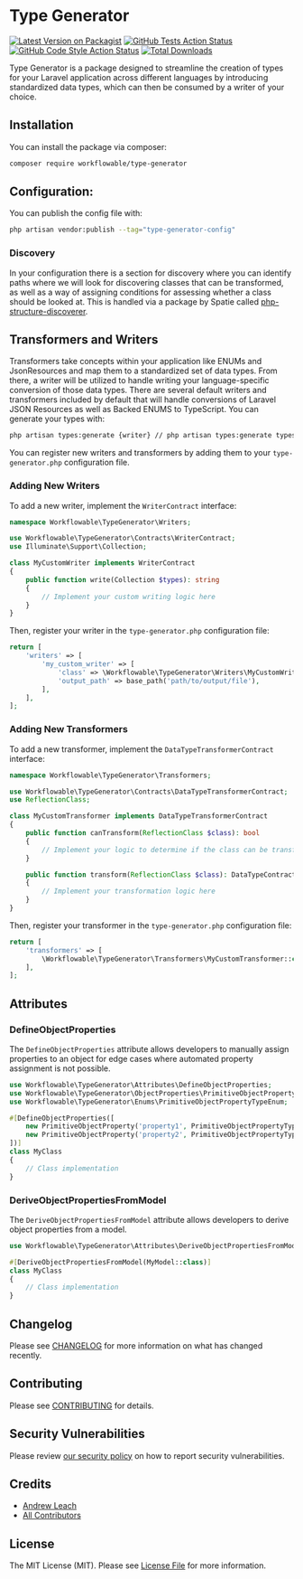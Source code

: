 # Type Generator

[![Latest Version on Packagist](https://img.shields.io/packagist/v/workflowable/type-generator.svg?style=flat-square)](https://packagist.org/packages/workflowable/type-generator)
[![GitHub Tests Action Status](https://img.shields.io/github/actions/workflow/status/workflowable/type-generator/run-tests.yml?branch=main&label=tests&style=flat-square)](https://github.com/workflowable/type-generator/actions?query=workflow%3Arun-tests+branch%3Amain)
[![GitHub Code Style Action Status](https://img.shields.io/github/actions/workflow/status/workflowable/type-generator/fix-php-code-style-issues.yml?branch=main&label=code%20style&style=flat-square)](https://github.com/workflowable/type-generator/actions?query=workflow%3A"Fix+PHP+code+style+issues"+branch%3Amain)
[![Total Downloads](https://img.shields.io/packagist/dt/workflowable/type-generator.svg?style=flat-square)](https://packagist.org/packages/workflowable/type-generator)

Type Generator is a package designed to streamline the creation of types for your Laravel application across different languages by introducing standardized data types, which can then be consumed by a writer of your choice.

## Installation

You can install the package via composer:

```bash
composer require workflowable/type-generator
```

## Configuration:

You can publish the config file with:

```bash
php artisan vendor:publish --tag="type-generator-config"
```

### Discovery

In your configuration there is a section for discovery where you can identify paths where we will look for discovering classes that can be transformed, as well as a way of assigning conditions for assessing whether a class should be looked at. This is handled via a package by Spatie called [php-structure-discoverer](https://github.com/spatie/php-structure-discoverer).

## Transformers and Writers

Transformers take concepts within your application like ENUMs and JsonResources and map them to a standardized set of data types. From there, a writer will be utilized to handle writing your language-specific conversion of those data types. There are several default writers and transformers included by default that will handle conversions of Laravel JSON Resources as well as Backed ENUMS to TypeScript. You can generate your types with:

```bash
php artisan types:generate {writer} // php artisan types:generate typescript
```

You can register new writers and transformers by adding them to your `type-generator.php` configuration file.

### Adding New Writers

To add a new writer, implement the `WriterContract` interface:

```php
namespace Workflowable\TypeGenerator\Writers;

use Workflowable\TypeGenerator\Contracts\WriterContract;
use Illuminate\Support\Collection;

class MyCustomWriter implements WriterContract
{
    public function write(Collection $types): string
    {
        // Implement your custom writing logic here
    }
}
```

Then, register your writer in the `type-generator.php` configuration file:

```php
return [
    'writers' => [
        'my_custom_writer' => [
            'class' => \Workflowable\TypeGenerator\Writers\MyCustomWriter::class,
            'output_path' => base_path('path/to/output/file'),
        ],
    ],
];
```

### Adding New Transformers

To add a new transformer, implement the `DataTypeTransformerContract` interface:

```php
namespace Workflowable\TypeGenerator\Transformers;

use Workflowable\TypeGenerator\Contracts\DataTypeTransformerContract;
use ReflectionClass;

class MyCustomTransformer implements DataTypeTransformerContract
{
    public function canTransform(ReflectionClass $class): bool
    {
        // Implement your logic to determine if the class can be transformed
    }

    public function transform(ReflectionClass $class): DataTypeContract
    {
        // Implement your transformation logic here
    }
}
```

Then, register your transformer in the `type-generator.php` configuration file:

```php
return [
    'transformers' => [
        \Workflowable\TypeGenerator\Transformers\MyCustomTransformer::class,
    ],
];
```

## Attributes

### DefineObjectProperties

The `DefineObjectProperties` attribute allows developers to manually assign properties to an object for edge cases where automated property assignment is not possible.

```php
use Workflowable\TypeGenerator\Attributes\DefineObjectProperties;
use Workflowable\TypeGenerator\ObjectProperties\PrimitiveObjectProperty;
use Workflowable\TypeGenerator\Enums\PrimitiveObjectPropertyTypeEnum;

#[DefineObjectProperties([
    new PrimitiveObjectProperty('property1', PrimitiveObjectPropertyTypeEnum::STRING),
    new PrimitiveObjectProperty('property2', PrimitiveObjectPropertyTypeEnum::INT),
])]
class MyClass
{
    // Class implementation
}
```

### DeriveObjectPropertiesFromModel

The `DeriveObjectPropertiesFromModel` attribute allows developers to derive object properties from a model.

```php
use Workflowable\TypeGenerator\Attributes\DeriveObjectPropertiesFromModel;

#[DeriveObjectPropertiesFromModel(MyModel::class)]
class MyClass
{
    // Class implementation
}
```

## Changelog

Please see [CHANGELOG](CHANGELOG.md) for more information on what has changed recently.

## Contributing

Please see [CONTRIBUTING](CONTRIBUTING.md) for details.

## Security Vulnerabilities

Please review [our security policy](../../security/policy) on how to report security vulnerabilities.

## Credits

- [Andrew Leach](https://github.com/7387639+andyleach)
- [All Contributors](../../contributors)

## License

The MIT License (MIT). Please see [License File](LICENSE.md) for more information.
```
